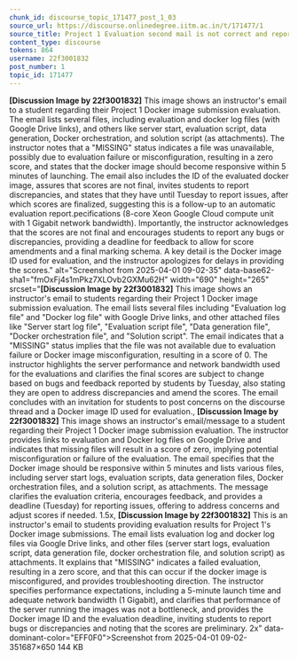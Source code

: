 ```yaml
---
chunk_id: discourse_topic_171477_post_1_03
source_url: https://discourse.onlinedegree.iitm.ac.in/t/171477/1
source_title: Project 1 Evaluation second mail is not correct and reports files missing while they are present
content_type: discourse
tokens: 864
username: 22f3001832
post_number: 1
topic_id: 171477
---
```


**[Discussion Image by 22f3001832]** This image shows an instructor's email to a student regarding their Project 1 Docker image submission evaluation. The email lists several files, including evaluation and docker log files (with Google Drive links), and others like server start, evaluation script, data generation, Docker orchestration, and solution script (as attachments). The instructor notes that a "MISSING" status indicates a file was unavailable, possibly due to evaluation failure or misconfiguration, resulting in a zero score, and states that the docker image should become responsive within 5 minutes of launching. The email also includes the ID of the evaluated docker image, assures that scores are not final, invites students to report discrepancies, and states that they have until Tuesday to report issues, after which scores are finalized, suggesting this is a follow-up to an automatic evaluation report.pecifications (8-core Xeon Google Cloud compute unit with 1 Gigabit network bandwidth). Importantly, the instructor acknowledges that the scores are not final and encourages students to report any bugs or discrepancies, providing a deadline for feedback to allow for score amendments and a final marking schema. A key detail is the Docker image ID used for evaluation, and the instructor apologizes for delays in providing the scores." alt="Screenshot from 2025-04-01 09-02-35" data-base62-sha1="fmOxFj4s1mPkz7XLOvb2GXMu62H" width="690" height="265" srcset="**[Discussion Image by 22f3001832]** This image shows an instructor's email to students regarding their Project 1 Docker image submission evaluation. The email lists several files including "Evaluation log file" and "Docker log file" with Google Drive links, and other attached files like "Server start log file", "Evaluation script file", "Data generation file", "Docker orchestration file", and "Solution script". The email indicates that a "MISSING" status implies that the file was not available due to evaluation failure or Docker image misconfiguration, resulting in a score of 0. The instructor highlights the server performance and network bandwidth used for the evaluations and clarifies the final scores are subject to change based on bugs and feedback reported by students by Tuesday, also stating they are open to address discrepancies and amend the scores. The email concludes with an invitation for students to post concerns on the discourse thread and a Docker image ID used for evaluation., **[Discussion Image by 22f3001832]** This image shows an instructor's email/message to a student regarding their Project 1 Docker image submission evaluation. The instructor provides links to evaluation and Docker log files on Google Drive and indicates that missing files will result in a score of zero, implying potential misconfiguration or failure of the evaluation. The email specifies that the Docker image should be responsive within 5 minutes and lists various files, including server start logs, evaluation scripts, data generation files, Docker orchestration files, and a solution script, as attachments. The message clarifies the evaluation criteria, encourages feedback, and provides a deadline (Tuesday) for reporting issues, offering to address concerns and adjust scores if needed. 1.5x, **[Discussion Image by 22f3001832]** This is an instructor's email to students providing evaluation results for Project 1's Docker image submissions. The email lists evaluation log and docker log files via Google Drive links, and other files (server start logs, evaluation script, data generation file, docker orchestration file, and solution script) as attachments. It explains that "MISSING" indicates a failed evaluation, resulting in a zero score, and that this can occur if the docker image is misconfigured, and provides troubleshooting direction. The instructor specifies performance expectations, including a 5-minute launch time and adequate network bandwidth (1 Gigabit), and clarifies that performance of the server running the images was not a bottleneck, and provides the Docker image ID and the evaluation deadline, inviting students to report bugs or discrepancies and noting that the scores are preliminary. 2x" data-dominant-color="EFF0F0">Screenshot from 2025-04-01 09-02-351687×650 144 KB

